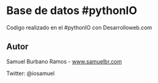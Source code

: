 Base de datos #pythonIO
======================

Codigo realizado en el #pythonIO con Desarrolloweb.com


Autor
-----

Samuel Burbano Ramos - www.samuelbr.com

Twitter: @iosamuel
